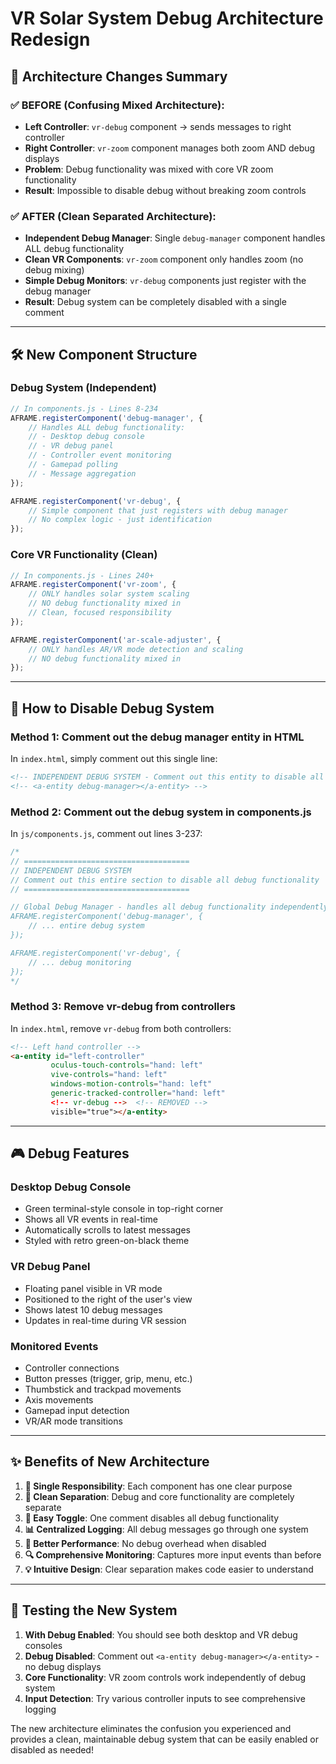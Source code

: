 # VR Solar System Debug Architecture Redesign

## 🎯 Architecture Changes Summary

### ✅ **BEFORE** (Confusing Mixed Architecture):
- **Left Controller**: `vr-debug` component → sends messages to right controller
- **Right Controller**: `vr-zoom` component manages both zoom AND debug displays
- **Problem**: Debug functionality was mixed with core VR zoom functionality
- **Result**: Impossible to disable debug without breaking zoom controls

### ✅ **AFTER** (Clean Separated Architecture):
- **Independent Debug Manager**: Single `debug-manager` component handles ALL debug functionality
- **Clean VR Components**: `vr-zoom` component only handles zoom (no debug mixing)
- **Simple Debug Monitors**: `vr-debug` components just register with the debug manager
- **Result**: Debug system can be completely disabled with a single comment

---

## 🛠️ New Component Structure

### **Debug System (Independent)**
```javascript
// In components.js - Lines 8-234
AFRAME.registerComponent('debug-manager', {
    // Handles ALL debug functionality:
    // - Desktop debug console
    // - VR debug panel
    // - Controller event monitoring
    // - Gamepad polling
    // - Message aggregation
});

AFRAME.registerComponent('vr-debug', {
    // Simple component that just registers with debug manager
    // No complex logic - just identification
});
```

### **Core VR Functionality (Clean)**
```javascript
// In components.js - Lines 240+
AFRAME.registerComponent('vr-zoom', {
    // ONLY handles solar system scaling
    // NO debug functionality mixed in
    // Clean, focused responsibility
});

AFRAME.registerComponent('ar-scale-adjuster', {
    // ONLY handles AR/VR mode detection and scaling
    // NO debug functionality mixed in
});
```

---

## 🔧 How to Disable Debug System

### **Method 1: Comment out the debug manager entity in HTML**
In `index.html`, simply comment out this single line:
```html
<!-- INDEPENDENT DEBUG SYSTEM - Comment out this entity to disable all debug functionality -->
<!-- <a-entity debug-manager></a-entity> -->
```

### **Method 2: Comment out the debug system in components.js**
In `js/components.js`, comment out lines 3-237:
```javascript
/*
// =====================================
// INDEPENDENT DEBUG SYSTEM
// Comment out this entire section to disable all debug functionality
// =====================================

// Global Debug Manager - handles all debug functionality independently
AFRAME.registerComponent('debug-manager', {
    // ... entire debug system
});

AFRAME.registerComponent('vr-debug', {
    // ... debug monitoring
});
*/
```

### **Method 3: Remove vr-debug from controllers**
In `index.html`, remove `vr-debug` from both controllers:
```html
<!-- Left hand controller -->
<a-entity id="left-controller" 
         oculus-touch-controls="hand: left" 
         vive-controls="hand: left"
         windows-motion-controls="hand: left"
         generic-tracked-controller="hand: left"
         <!-- vr-debug -->  <!-- REMOVED -->
         visible="true"></a-entity>
```

---

## 🎮 Debug Features

### **Desktop Debug Console**
- Green terminal-style console in top-right corner
- Shows all VR events in real-time
- Automatically scrolls to latest messages
- Styled with retro green-on-black theme

### **VR Debug Panel**
- Floating panel visible in VR mode
- Positioned to the right of the user's view
- Shows latest 10 debug messages
- Updates in real-time during VR session

### **Monitored Events**
- Controller connections
- Button presses (trigger, grip, menu, etc.)
- Thumbstick and trackpad movements
- Axis movements
- Gamepad input detection
- VR/AR mode transitions

---

## ✨ Benefits of New Architecture

1. **🎯 Single Responsibility**: Each component has one clear purpose
2. **🧹 Clean Separation**: Debug and core functionality are completely separate
3. **🔄 Easy Toggle**: One comment disables all debug functionality
4. **📊 Centralized Logging**: All debug messages go through one system
5. **🚀 Better Performance**: No debug overhead when disabled
6. **🔍 Comprehensive Monitoring**: Captures more input events than before
7. **💡 Intuitive Design**: Clear separation makes code easier to understand

---

## 🧪 Testing the New System

1. **With Debug Enabled**: You should see both desktop and VR debug consoles
2. **Debug Disabled**: Comment out `<a-entity debug-manager></a-entity>` - no debug displays
3. **Core Functionality**: VR zoom controls work independently of debug system
4. **Input Detection**: Try various controller inputs to see comprehensive logging

The new architecture eliminates the confusion you experienced and provides a clean, maintainable debug system that can be easily enabled or disabled as needed!
